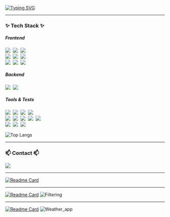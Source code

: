 [![Typing SVG](https://readme-typing-svg.demolab.com?pause=1000&color=FFFFFF&background=0D0D0D&center=true&vCenter=true&width=435&lines=Hi%2C+I'm+Minyeong%F0%9F%98%81;Your+Frontend+Developer%F0%9F%AA%84)](https://git.io/typing-svg)

--- 
<h3>✨ Tech Stack ✨</h3>
<h5>Frontend</h5>
<div > 
  <img src="https://img.shields.io/badge/typescript-3178C6?style=for-the-badge&logo=typescript&logoColor=white"/></a>&nbsp 
  <img src="https://img.shields.io/badge/react-20232a.svg?style=for-the-badge&logo=react&logoColor=61DAFB" />&nbsp
 <img src="https://img.shields.io/badge/next.js-000000?style=for-the-badge&logo=nextdotjs&logoColor=white"/></a>&nbsp 
  <br>
   <img src="https://img.shields.io/badge/html5-E34F26?style=for-the-badge&logo=html5&logoColor=white"/></a>&nbsp  
  <img src="https://img.shields.io/badge/css-663399?style=for-the-badge&logo=css&logoColor=white"/></a>&nbsp
  <img src="https://img.shields.io/badge/javascript-F7DF1E.svg?style=for-the-badge&logo=javascript&logoColor=20232a" />&nbsp
 
  <br>
  <img src="https://img.shields.io/badge/tailwindcss-06B6D4?style=for-the-badge&logo=tailwindcss&logoColor=white"/></a>&nbsp 
   <img src="https://img.shields.io/badge/daisyui-1AD1A5?style=for-the-badge&logo=daisyui&logoColor=white"/></a>&nbsp
  <img src="https://img.shields.io/badge/shadcnui-000000?style=for-the-badge&logo=shadcnui&logoColor=white"/></a>&nbsp 
  
  <br>     

   </div>
   <h5>Backend</h5>
   <div > <img src="https://img.shields.io/badge/supabase-3FCF8E?style=for-the-badge&logo=supabase&logoColor=white"/></a>&nbsp  
    <img src="https://img.shields.io/badge/sanity-F03E2F?style=for-the-badge&logo=sanity&logoColor=white"/></a>&nbsp  
  </div>
   <h5>Tools & Tests</h5>
   <div >
  <img src="https://img.shields.io/badge/vite-646CFF?style=for-the-badge&logo=vite&logoColor=white"/></a>&nbsp 
  <img src="https://img.shields.io/badge/git-F05033.svg?style=for-the-badge&logo=git&logoColor=white" />&nbsp
  <img src="https://img.shields.io/badge/github-181717.svg?style=for-the-badge&logo=github&logoColor=white" />&nbsp
  <img src="https://img.shields.io/badge/VSCode-2C2C32.svg?style=for-the-badge&logo=visual-studio-code&logoColor=22ABF3" />&nbsp
 
</div>
<div >
  <img src="https://img.shields.io/badge/netlify-00C7B7?style=for-the-badge&logo=netlify&logoColor=white"/></a>&nbsp 
  <img src="https://img.shields.io/badge/vercel-000000?style=for-the-badge&logo=vercel&logoColor=white"/></a>&nbsp 
  <img src="https://img.shields.io/badge/npm-CB3837.svg?style=for-the-badge&logo=npm&logoColor=white" />&nbsp
  <img src="https://img.shields.io/badge/figma-F24E1E.svg?style=for-the-badge&logo=figma&logoColor=white" />&nbsp
  <img src="https://img.shields.io/badge/postman-FF6C37?style=for-the-badge&logo=postman&logoColor=white"/></a>&nbsp  
  </div>

<div >
  <img src="https://img.shields.io/badge/vitest-6E9F18?style=for-the-badge&logo=vitest&logoColor=white"/></a>&nbsp 
  <img src="https://img.shields.io/badge/testinglibrary-E33332?style=for-the-badge&logo=testinglibrary&logoColor=white"/></a>&nbsp 
  <img src="https://img.shields.io/badge/jest-C21325?style=for-the-badge&logo=jest&logoColor=white"/></a>&nbsp 
  </div>

 ![Top Langs](https://github-readme-stats.vercel.app/api/top-langs/?username=manonsfoto&layout=compact)
  
---

<h3 >📫 Contact 📫</h3>
<div >
    <a href="mailto:megormin@gmail.com">
    <img
      src="https://img.shields.io/badge/Gmail-D14836?style=for-the-badge&logo=gmail&logoColor=white"/>
  </a>
</div>


---
[![Readme Card](https://github-readme-stats.vercel.app/api/pin/?username=manonsfoto&repo=Die_Rezeptwelt_Supabase)](https://github.com/manonsfoto/Die_Rezeptwelt_Supabase)

---
[![Readme Card](https://github-readme-stats.vercel.app/api/pin/?username=cadeteandre&repo=Morent-CarRental)](https://github.com/cadeteandre/Morent-CarRental)
![Filtering](https://github.com/user-attachments/assets/81f07888-9a98-420b-8c83-d629b040f058)


---
[![Readme Card](https://github-readme-stats.vercel.app/api/pin/?username=manonsfoto&repo=Weather_App)](https://github.com/manonsfoto/Weather_App)
![Weather_app](https://github.com/user-attachments/assets/5b999b14-596d-4240-994e-2e24dbfcb624)
